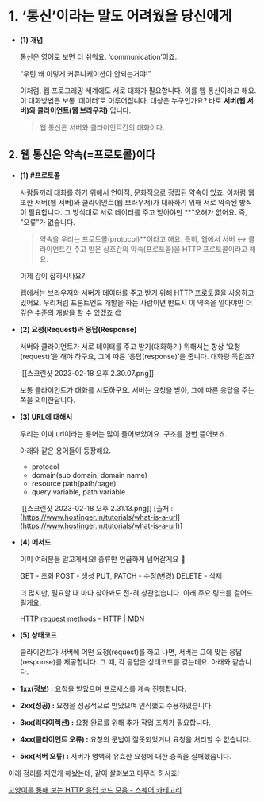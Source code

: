 
# 1. ‘통신’이라는 말도 어려웠을 당신에게

-   **(1) 개념**
    
    통신은 영어로 보면 더 쉬워요. ‘communication’이죠.

    “우린 왜 이렇게 커뮤니케이션이 안되는거야!”
    
    이처럼, 웹 프로그래밍 세계에도 서로 대화가 필요합니다. 이를 웹 통신이라고 해요. 이 대화방법은 보통 ‘데이터’로 이루어집니다. 대상은 누구인가요? 바로 **서버(웹 서버)와 클라이언트(웹 브라우저)** 입니다.
    
    > 웹 통신은 서버와 클라이언트간의 대화이다.
    

## 2. 웹 통신은 약속(=프로토콜)이다

-   **(1) #프로토콜**
    
    사람들끼리 대화를 하기 위해서 언어적, 문화적으로 정립된 약속이 있죠. 이처럼 웹 또한 서버(웹 서버)와 클라이언트(웹 브라우저)가 대화하기 위해 서로 약속된 방식이 필요합니다. 그 방식대로 서로 데이터를 주고 받아야만 **“오해가 없어요. 즉, "오류”가 없습니다.
    
    > 약속을 우리는 프로토콜(protocol)**이라고 해요. 특히, 웹에서 서버 ↔ 클라이언트간 주고 받은 상호간의 약속(프로토콜)을 HTTP 프로토콜이라고 해요.
    
    이제 감이 잡히시나요?
    
    웹에서는 브라우저와 서버가 데이터를 주고 받기 위해 HTTP 프로토콜을 사용하고 있어요. 우리처럼 프론트엔드 개발을 하는 사람이면 반드시 이 약속을 알아야만 더 깊은 수준의 개발을 할 수 있겠죠 😎
    
-   **(2) 요청(Request)과 응답(Response)**
    
    서버와 클라이언트가 서로 데이터를 주고 받기(대화하기) 위해서는 항상 ‘요청(request)’을 해야 하구요, 그에 따른 ‘응답(response)’을 줍니다. 대화랑 똑같죠?

	![[스크린샷 2023-02-18 오후 2.30.07.png]]

    보통 클라이언트가 대화를 시도하구요. 서버는 요청을 받아, 그에 따른 응답을 주는 쪽을 의미한답니다.
    
-   **(3) URL에 대해서**
    
    우리는 이미 url이라는 용어는 많이 들어보았어요. 구조를 한번 뜯어보죠.
    
    아래와 같은 용어들이 등장해요.
    
    -   protocol
    -   domain(sub domain, domain name)
    -   resource path(path/page)
    -   query variable, path variable
    
    ![[스크린샷 2023-02-18 오후 2.31.13.png]]
[출처 : [https://www.hostinger.in/tutorials/what-is-a-url](https://www.hostinger.in/tutorials/what-is-a-url)]

-   **(4) 메서드**
    
    이미 여러분들 알고계세요! 종류만 언급하게 넘어갈게요 🙂
    
    GET - 조회 
    POST - 생성 
    PUT, PATCH - 수정(변경) 
    DELETE - 삭제
    
    더 많지만, 필요할 때 마다 찾아봐도 전-혀 상관없습니다. 아래 주요 링크를 걸어드릴게요.
    
    [HTTP request methods - HTTP | MDN](https://developer.mozilla.org/en-US/docs/Web/HTTP/Methods)
    
-   **(5) 상태코드**
	
	클라이언트가 서버에 어떤 요청(request)를 하고 나면, 서버는 그에 맞는 응답(response)를 제공합니다. 그 때, 각 응답은 상태코드를 갖는데요. 아래와 같습니다.

-   **1xx(정보) :** 요청을 받았으며 프로세스를 계속 진행합니다.
-   **2xx(성공) :** 요청을 성공적으로 받았으며 인식했고 수용하였습니다.
-   **3xx(리다이렉션) :** 요청 완료를 위해 추가 작업 조치가 필요합니다.
-   **4xx(클라이언트 오류) :** 요청의 문법이 잘못되었거나 요청을 처리할 수 없습니다.
-   **5xx(서버 오류) :** 서버가 명백히 유효한 요청에 대한 충족을 실패했습니다.

아래 정리를 재밌게 해놨는데, 같이 살펴보고 마무리 하시죠!

[고양이를 통해 보는 HTTP 응답 코드 모음 - 스퀘어 카테고리](https://theqoo.net/square/1833240519)

